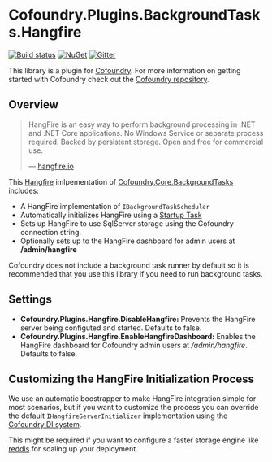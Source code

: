 # Cofoundry.Plugins.BackgroundTasks.Hangfire

[![Build status](https://ci.appveyor.com/api/projects/status/7osl8bfowax1yysi?svg=true)](https://ci.appveyor.com/project/Cofoundry/cofoundry-plugins-backgroundtasks-hangfire)
[![NuGet](https://img.shields.io/nuget/v/Cofoundry.Plugins.BackgroundTasks.Hangfire.svg)](https://www.nuget.org/packages/Cofoundry.Plugins.BackgroundTasks.Hangfire/)
[![Gitter](https://img.shields.io/gitter/room/cofoundry-cms/cofoundry.svg)](https://gitter.im/cofoundry-cms/cofoundry)


This library is a plugin for [Cofoundry](https://www.cofoundry.org/). For more information on getting started with Cofoundry check out the [Cofoundry repository](https://github.com/cofoundry-cms/cofoundry).

## Overview

> HangFire is an easy way to perform background processing in .NET and .NET Core applications. No Windows Service or separate process required.
Backed by persistent storage. Open and free for commercial use.
>
> &mdash; [hangfire.io](http://hangfire.io/)

This [Hangfire](http://hangfire.io/) imlpementation of [Cofoundry.Core.BackgroundTasks](https://github.com/cofoundry-cms/cofoundry/wiki/Background-Tasks) includes:

- A HangFire implementation of `IBackgroundTaskScheduler`
- Automatically initializes HangFire using a [Startup Task](https://github.com/cofoundry-cms/cofoundry/wiki/Startup-Tasks)
- Sets up HangFire to use SqlServer storage using the Cofoundry connection string.
- Optionally sets up to the HangFire dashboard for admin users at **/admin/hangfire**

Cofoundry does not include a background task runner by default so it is recommended that you use this library if you need to run background tasks.

## Settings

- **Cofoundry.Plugins.Hangfire.DisableHangfire:** Prevents the HangFire server being configuted and started. Defaults to false.
- **Cofoundry.Plugins.Hangfire.EnableHangfireDashboard:** Enables the HangFire dashboard for Cofoundry admin users at */admin/hangfire*. Defaults to false.

## Customizing the HangFire Initialization Process

We use an automatic boostrapper to make HangFire integration simple for most scenarios, but if you want to customize the process you can override the default `IHangfireServerInitializer` implementation using the [Cofoundry DI system](https://github.com/cofoundry-cms/cofoundry/wiki/Dependency-Injection#overriding-registrations). 

This might be required if you want to configure a faster storage engine like [reddis](http://docs.hangfire.io/en/latest/configuration/using-redis.html) for scaling up your deployment.







